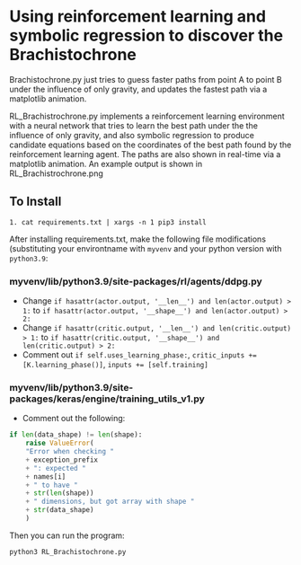 # Using reinforcement learning and symbolic regression to discover the Brachistochrone

Brachistochrone.py just tries to guess faster paths from point A to point B under the influence of only gravity, and updates the fastest path via a matplotlib animation.

RL_Brachistrochrone.py implements a reinforcement learning environment with a neural network that tries to learn the best path under the the influence of only gravity, and also symbolic regression to produce candidate equations based on the coordinates of the best path found by the reinforcement learning agent. The paths are also shown in real-time via a matplotlib animation. An example output is shown in RL_Brachistrochrone.png

## To Install
```
1. cat requirements.txt | xargs -n 1 pip3 install
```

After installing requirements.txt, make the following file modifications (substituting your environtname with `myvenv` and your python version with ```python3.9```:

### myvenv/lib/python3.9/site-packages/rl/agents/ddpg.py 
 - Change `if hasattr(actor.output, '__len__') and len(actor.output) > 1:` to `if hasattr(actor.output, '__shape__') and len(actor.output) > 2:`
 - Change `if hasattr(critic.output, '__len__') and len(critic.output) > 1:` to `if hasattr(critic.output, '__shape__') and len(critic.output) > 2:`
 -  Comment out `if self.uses_learning_phase:`, `critic_inputs += [K.learning_phase()]`, `inputs += [self.training]`

### myvenv/lib/python3.9/site-packages/keras/engine/training_utils_v1.py
 - Comment out the following:

```python
if len(data_shape) != len(shape):
    raise ValueError(
	"Error when checking "
	+ exception_prefix
	+ ": expected "
	+ names[i]
	+ " to have "
	+ str(len(shape))
	+ " dimensions, but got array with shape "
	+ str(data_shape)
    )
```

Then you can run the program:

```
python3 RL_Brachistochrone.py
```
